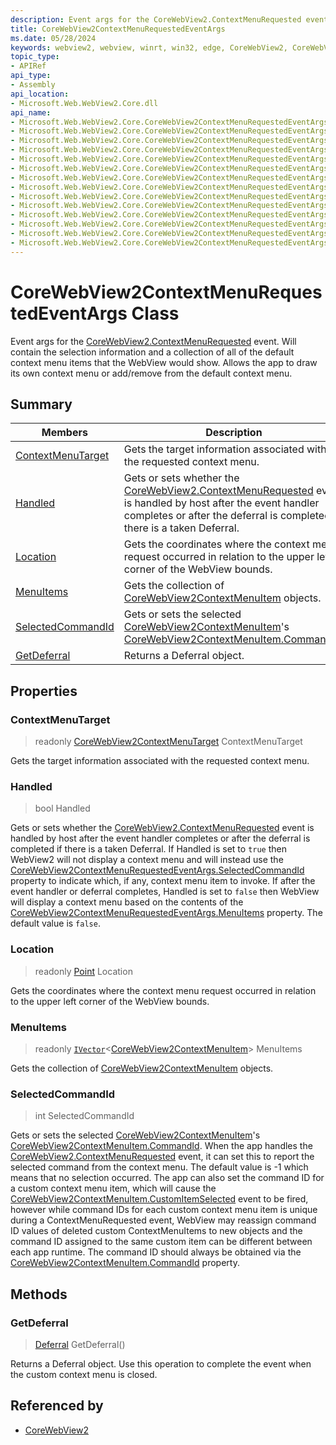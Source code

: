 ```yaml
---
description: Event args for the CoreWebView2.ContextMenuRequested event.
title: CoreWebView2ContextMenuRequestedEventArgs
ms.date: 05/28/2024
keywords: webview2, webview, winrt, win32, edge, CoreWebView2, CoreWebView2Controller, browser control, edge html, CoreWebView2ContextMenuRequestedEventArgs
topic_type:
- APIRef
api_type:
- Assembly
api_location:
- Microsoft.Web.WebView2.Core.dll
api_name:
- Microsoft.Web.WebView2.Core.CoreWebView2ContextMenuRequestedEventArgs
- Microsoft.Web.WebView2.Core.CoreWebView2ContextMenuRequestedEventArgs.ContextMenuTarget
- Microsoft.Web.WebView2.Core.CoreWebView2ContextMenuRequestedEventArgs.Handled
- Microsoft.Web.WebView2.Core.CoreWebView2ContextMenuRequestedEventArgs.Location
- Microsoft.Web.WebView2.Core.CoreWebView2ContextMenuRequestedEventArgs.MenuItems
- Microsoft.Web.WebView2.Core.CoreWebView2ContextMenuRequestedEventArgs.SelectedCommandId
- Microsoft.Web.WebView2.Core.CoreWebView2ContextMenuRequestedEventArgs.GetDeferral
- Microsoft.Web.WebView2.Core.CoreWebView2ContextMenuRequestedEventArgs.get_ContextMenuTarget
- Microsoft.Web.WebView2.Core.CoreWebView2ContextMenuRequestedEventArgs.get_Handled
- Microsoft.Web.WebView2.Core.CoreWebView2ContextMenuRequestedEventArgs.get_Location
- Microsoft.Web.WebView2.Core.CoreWebView2ContextMenuRequestedEventArgs.get_MenuItems
- Microsoft.Web.WebView2.Core.CoreWebView2ContextMenuRequestedEventArgs.get_SelectedCommandId
- Microsoft.Web.WebView2.Core.CoreWebView2ContextMenuRequestedEventArgs.put_Handled
- Microsoft.Web.WebView2.Core.CoreWebView2ContextMenuRequestedEventArgs.put_SelectedCommandId
---
```


# CoreWebView2ContextMenuRequestedEventArgs Class



Event args for the [CoreWebView2.ContextMenuRequested](corewebview2.md#contextmenurequested) event.
Will contain the selection information and a collection of all of the default context menu items that the WebView would show. Allows the app to draw its own context menu or add/remove from the default context menu.

## Summary

Members|Description
--|--
[ContextMenuTarget](#contextmenutarget) | Gets the target information associated with the requested context menu.
[Handled](#handled) | Gets or sets whether the [CoreWebView2.ContextMenuRequested](corewebview2.md#contextmenurequested) event is handled by host after the event handler completes or after the deferral is completed if there is a taken Deferral.
[Location](#location) | Gets the coordinates where the context menu request occurred in relation to the upper left corner of the WebView bounds.
[MenuItems](#menuitems) | Gets the collection of [CoreWebView2ContextMenuItem](corewebview2contextmenuitem.md) objects.
[SelectedCommandId](#selectedcommandid) | Gets or sets the selected [CoreWebView2ContextMenuItem](corewebview2contextmenuitem.md)'s [CoreWebView2ContextMenuItem.CommandId](corewebview2contextmenuitem.md#commandid).
[GetDeferral](#getdeferral) | Returns a Deferral object.

## Properties

### ContextMenuTarget

> readonly  [CoreWebView2ContextMenuTarget](corewebview2contextmenutarget.md) ContextMenuTarget

Gets the target information associated with the requested context menu.

### Handled

>  bool Handled

Gets or sets whether the [CoreWebView2.ContextMenuRequested](corewebview2.md#contextmenurequested) event is handled by host after the event handler completes or after the deferral is completed if there is a taken Deferral.
If Handled is set to `true` then WebView2 will not display a context menu and will instead use the [CoreWebView2ContextMenuRequestedEventArgs.SelectedCommandId](corewebview2contextmenurequestedeventargs.md#selectedcommandid) property to indicate which, if any, context menu item to invoke. If after the event handler or deferral completes, Handled is set to `false` then WebView will display a context menu based on the contents of the [CoreWebView2ContextMenuRequestedEventArgs.MenuItems](corewebview2contextmenurequestedeventargs.md#menuitems) property. The default value is `false`.

### Location

> readonly  [Point](/uwp/api/Windows.Foundation.Point) Location

Gets the coordinates where the context menu request occurred in relation to the upper left corner of the WebView bounds.

### MenuItems

> readonly  [`IVector`](/uwp/api/Windows.Foundation.Collections.IVector-1)&lt;[CoreWebView2ContextMenuItem](corewebview2contextmenuitem.md)&gt; MenuItems

Gets the collection of [CoreWebView2ContextMenuItem](corewebview2contextmenuitem.md) objects.

### SelectedCommandId

>  int SelectedCommandId

Gets or sets the selected [CoreWebView2ContextMenuItem](corewebview2contextmenuitem.md)'s [CoreWebView2ContextMenuItem.CommandId](corewebview2contextmenuitem.md#commandid).
When the app handles the [CoreWebView2.ContextMenuRequested](corewebview2.md#contextmenurequested) event, it can set this to report the selected command from the context menu. The default value is -1 which means that no selection occurred. The app can also set the command ID for a custom context menu item, which will cause the [CoreWebView2ContextMenuItem.CustomItemSelected](corewebview2contextmenuitem.md#customitemselected) event to be fired, however while command IDs for each custom context menu item is unique during a ContextMenuRequested event, WebView may reassign command ID values of deleted custom ContextMenuItems to new objects and the command ID assigned to the same custom item can be different between each app runtime. The command ID should always be obtained via the [CoreWebView2ContextMenuItem.CommandId](corewebview2contextmenuitem.md#commandid) property.



## Methods

### GetDeferral

> [Deferral](/uwp/api/Windows.Foundation.Deferral) GetDeferral()

Returns a Deferral object.
Use this operation to complete the event when the custom context menu is closed.






## Referenced by

- [CoreWebView2](corewebview2.md)
